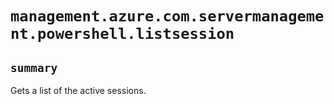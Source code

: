 # `management.azure.com.servermanagement.powershell.listsession`

## `summary`
Gets a list of the active sessions.


